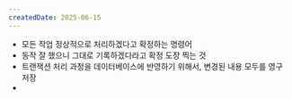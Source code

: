 ```yaml
---
createdDate: 2025-06-15
---
```

- 모든 작업 정상적으로 처리하겠다고 확정하는 명령어
- 동작 잘 했으니 그대로 기록하겠다라고 확정 도장 찍는 것
- 트랜잭션 처리 과정을 데이터베이스에 반영하기 위해서, 변경된 내용 모두를 영구 저장
- 